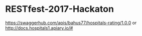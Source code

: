 # RESTfest-2017-Hackaton

https://swaggerhub.com/apis/bahus77/hospitals-rating/1.0.0
or
http://docs.hospitals1.apiary.io/#

